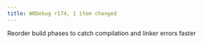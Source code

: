 ```yaml
---
title: WODebug r174, 1 item changed
---
```


Reorder build phases to catch compilation and linker errors faster
